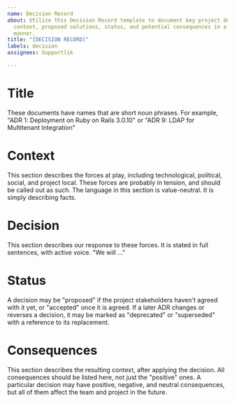```yaml
---
name: Decision Record
about: Utilize this Decision Record template to document key project decisions, outlining
  context, proposed solutions, status, and potential consequences in a structured
  manner.
title: "[DECISION RECORD]"
labels: decision
assignees: Supportlik

---
```


# Title 
These documents have names that are short noun phrases. For example, "ADR 1: Deployment on Ruby on Rails 3.0.10" or "ADR 9: LDAP for Multitenant Integration"

# Context 
This section describes the forces at play, including technological, political, social, and project local. These forces are probably in tension, and should be called out as such. The language in this section is value-neutral. It is simply describing facts.

# Decision 
This section describes our response to these forces. It is stated in full sentences, with active voice. "We will …"

# Status 
A decision may be "proposed" if the project stakeholders haven't agreed with it yet, or "accepted" once it is agreed. If a later ADR changes or reverses a decision, it may be marked as "deprecated" or "superseded" with a reference to its replacement.

# Consequences 
This section describes the resulting context, after applying the decision. All consequences should be listed here, not just the "positive" ones. A particular decision may have positive, negative, and neutral consequences, but all of them affect the team and project in the future.
